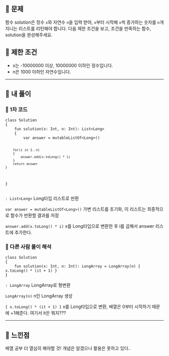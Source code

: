 <h2 id="📖-문제">📖 문제</h2>
<p>함수 solution은 정수 <code>x</code>와 자연수 <code>n</code>을 입력 받아, <code>x</code>부터 시작해 <code>x</code>씩 증가하는 숫자를 <code>n</code>개 지니는 리스트를 리턴해야 합니다. 다음 제한 조건을 보고, 조건을 만족하는 함수, solution을 완성해주세요.</p>
<h2 id="📖-제한-조건">📖 제한 조건</h2>
<ul>
<li>x는 -10000000 이상, 10000000 이하인 정수입니다.</li>
<li>n은 1000 이하인 자연수입니다.</li>
</ul>
<hr />
<h2 id="👻-내-풀이">👻 내 풀이</h2>
<h3 id="👻-1차-코드">👻 1차 코드</h3>
<pre><code class="language-kotlin">class Solution 
{
    fun solution(x: Int, n: Int): List&lt;Long&gt;
    {
        var answer = mutableListOf&lt;Long&gt;() 

        for(i in 1..n)
        {
            answer.add(x.toLong() * i)
        }
        return answer
    }
}</code></pre>
<p><code>: List&lt;Long&gt;</code>
Long타입 리스트로 반환</p>
<p><code>var answer = mutableListOf&lt;Long&gt;()</code>
가변 리스트를 초기화, 이 리스트는 최종적으로 함수가 반환할 결과를 저장</p>
<p><code>answer.add(x.toLong() * i)</code>
x를 Long타입으로 변환한 후 i를 곱해서 answer 리스트에 추가한다. </p>
<h3 id="👻-다른-사람-풀이-해석">👻 다른 사람 풀이 해석</h3>
<pre><code class="language-kotlin">class Solution 
{
    fun solution(x: Int, n: Int): LongArray = LongArray(n) { x.toLong() * (it + 1) }
}
</code></pre>
<p><code>: LongArray</code>
LongArray로 형변환</p>
<p><code>LongArray(n)</code>
n인 LongArray 생성</p>
<p><code>{ x.toLong() * (it + 1) }</code>
x를 Long타입으로 변환, 
배열은 0부터 시작하기 때문에 +1해준다. 
여기서 it은 뭐지???  </p>
<hr />
<h2 id="📖-느낀점">📖 느낀점</h2>
<p>배열 공부 더 열심히 해야할 것! 개념은 알겠으나 활용은 못하고 있다..</p>
